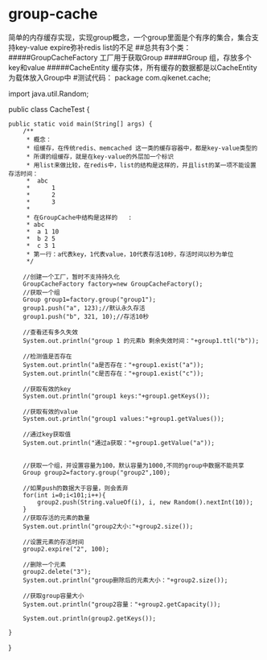 # group-cache
简单的内存缓存实现，实现group概念，一个group里面是个有序的集合，集合支持key-value expire弥补redis list的不足
##总共有3个类：
#####GroupCacheFactory 工厂用于获取Group
#####Group 组，存放多个key和value
#####CacheEntity 缓存实体，所有缓存的数据都是以CacheEntity为载体放入Group中
#测试代码： 
package com.qikenet.cache;

import java.util.Random;

public class CacheTest {

	public static void main(String[] args) {
		/**
		 * 概念：
		 * 组缓存，在传统redis、memcached 这一类的缓存容器中，都是key-value类型的
		 * 所谓的组缓存，就是在key-value的外层加一个标识
		 * 用list来做比较，在redis中，list的结构是这样的，并且list的某一项不能设置存活时间：
		 * 	abc
		 * 		1
		 * 		2
		 * 		3
		 * 
		 * 在GroupCache中结构是这样的	:
		 * abc
		 * 	a 1 10
		 *  b 2 5
		 *  c 3 1
		 * 第一行：a代表key，1代表value，10代表存活10秒，存活时间以秒为单位		 
		 */
		
		//创建一个工厂，暂时不支持持久化
		GroupCacheFactory factory=new GroupCacheFactory();
		//获取一个组
		Group group1=factory.group("group1");
		group1.push("a", 123);//默认永久存活
		group1.push("b", 321, 10);//存活10秒
		
		//查看还有多久失效
		System.out.println("group 1 的元素b 剩余失效时间："+group1.ttl("b"));
		
		//检测值是否存在
		System.out.println("a是否存在："+group1.exist("a"));
		System.out.println("c是否存在："+group1.exist("c"));
		
		//获取有效的key
		System.out.println("group1 keys:"+group1.getKeys());
		
		//获取有效的value
		System.out.println("group1 values:"+group1.getValues());
		
		//通过key获取值
		System.out.println("通过a获取："+group1.getValue("a"));
		
		
		//获取一个组，并设置容量为100，默认容量为1000,不同的group中数据不能共享
		Group group2=factory.group("group2",100);
		
		//如果push的数据大于容量，则会丢弃
		for(int i=0;i<101;i++){
			group2.push(String.valueOf(i), i, new Random().nextInt(10));
		}
		//获取存活的元素的数量
		System.out.println("group2大小:"+group2.size());
		
		//设置元素的存活时间
		group2.expire("2", 100);
		
		//删除一个元素
		group2.delete("3");
		System.out.println("group删除后的元素大小："+group2.size());
		
		//获取group容量大小
		System.out.println("group2容量："+group2.getCapacity());
		
		System.out.println(group2.getKeys());
		
	}
}